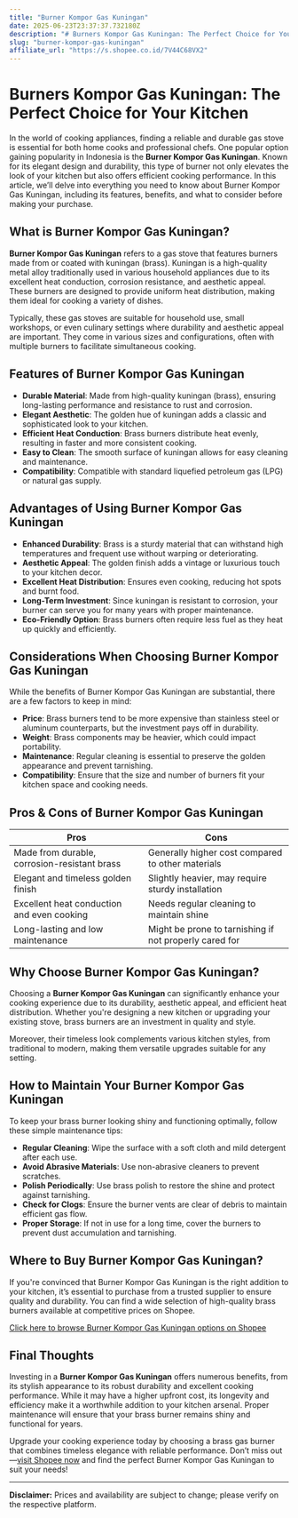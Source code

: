 ```yaml
---
title: "Burner Kompor Gas Kuningan"
date: 2025-06-23T23:37:37.732180Z
description: "# Burners Kompor Gas Kuningan: The Perfect Choice for Your Kitchen..."
slug: "burner-kompor-gas-kuningan"
affiliate_url: "https://s.shopee.co.id/7V44C68VX2"
---
```

# Burners Kompor Gas Kuningan: The Perfect Choice for Your Kitchen

In the world of cooking appliances, finding a reliable and durable gas stove is essential for both home cooks and professional chefs. One popular option gaining popularity in Indonesia is the **Burner Kompor Gas Kuningan**. Known for its elegant design and durability, this type of burner not only elevates the look of your kitchen but also offers efficient cooking performance. In this article, we’ll delve into everything you need to know about Burner Kompor Gas Kuningan, including its features, benefits, and what to consider before making your purchase.

## What is Burner Kompor Gas Kuningan?

**Burner Kompor Gas Kuningan** refers to a gas stove that features burners made from or coated with kuningan (brass). Kuningan is a high-quality metal alloy traditionally used in various household appliances due to its excellent heat conduction, corrosion resistance, and aesthetic appeal. These burners are designed to provide uniform heat distribution, making them ideal for cooking a variety of dishes.

Typically, these gas stoves are suitable for household use, small workshops, or even culinary settings where durability and aesthetic appeal are important. They come in various sizes and configurations, often with multiple burners to facilitate simultaneous cooking.

## Features of Burner Kompor Gas Kuningan

- **Durable Material**: Made from high-quality kuningan (brass), ensuring long-lasting performance and resistance to rust and corrosion.
- **Elegant Aesthetic**: The golden hue of kuningan adds a classic and sophisticated look to your kitchen.
- **Efficient Heat Conduction**: Brass burners distribute heat evenly, resulting in faster and more consistent cooking.
- **Easy to Clean**: The smooth surface of kuningan allows for easy cleaning and maintenance.
- **Compatibility**: Compatible with standard liquefied petroleum gas (LPG) or natural gas supply.

## Advantages of Using Burner Kompor Gas Kuningan

- **Enhanced Durability**: Brass is a sturdy material that can withstand high temperatures and frequent use without warping or deteriorating.
- **Aesthetic Appeal**: The golden finish adds a vintage or luxurious touch to your kitchen decor.
- **Excellent Heat Distribution**: Ensures even cooking, reducing hot spots and burnt food.
- **Long-Term Investment**: Since kuningan is resistant to corrosion, your burner can serve you for many years with proper maintenance.
- **Eco-Friendly Option**: Brass burners often require less fuel as they heat up quickly and efficiently.

## Considerations When Choosing Burner Kompor Gas Kuningan

While the benefits of Burner Kompor Gas Kuningan are substantial, there are a few factors to keep in mind:

- **Price**: Brass burners tend to be more expensive than stainless steel or aluminum counterparts, but the investment pays off in durability.
- **Weight**: Brass components may be heavier, which could impact portability.
- **Maintenance**: Regular cleaning is essential to preserve the golden appearance and prevent tarnishing.
- **Compatibility**: Ensure that the size and number of burners fit your kitchen space and cooking needs.

## Pros & Cons of Burner Kompor Gas Kuningan

| **Pros**                                         | **Cons**                                               |
|--------------------------------------------------|--------------------------------------------------------|
| Made from durable, corrosion-resistant brass    | Generally higher cost compared to other materials     |
| Elegant and timeless golden finish               | Slightly heavier, may require sturdy installation    |
| Excellent heat conduction and even cooking     | Needs regular cleaning to maintain shine             |
| Long-lasting and low maintenance                | Might be prone to tarnishing if not properly cared for |

## Why Choose Burner Kompor Gas Kuningan?

Choosing a **Burner Kompor Gas Kuningan** can significantly enhance your cooking experience due to its durability, aesthetic appeal, and efficient heat distribution. Whether you're designing a new kitchen or upgrading your existing stove, brass burners are an investment in quality and style.

Moreover, their timeless look complements various kitchen styles, from traditional to modern, making them versatile upgrades suitable for any setting.

## How to Maintain Your Burner Kompor Gas Kuningan

To keep your brass burner looking shiny and functioning optimally, follow these simple maintenance tips:

- **Regular Cleaning**: Wipe the surface with a soft cloth and mild detergent after each use.
- **Avoid Abrasive Materials**: Use non-abrasive cleaners to prevent scratches.
- **Polish Periodically**: Use brass polish to restore the shine and protect against tarnishing.
- **Check for Clogs**: Ensure the burner vents are clear of debris to maintain efficient gas flow.
- **Proper Storage**: If not in use for a long time, cover the burners to prevent dust accumulation and tarnishing.

## Where to Buy Burner Kompor Gas Kuningan?

If you're convinced that Burner Kompor Gas Kuningan is the right addition to your kitchen, it’s essential to purchase from a trusted supplier to ensure quality and durability. You can find a wide selection of high-quality brass burners available at competitive prices on Shopee.

[Click here to browse Burner Kompor Gas Kuningan options on Shopee](https://s.shopee.co.id/7V44C68VX2)

## Final Thoughts

Investing in a **Burner Kompor Gas Kuningan** offers numerous benefits, from its stylish appearance to its robust durability and excellent cooking performance. While it may have a higher upfront cost, its longevity and efficiency make it a worthwhile addition to your kitchen arsenal. Proper maintenance will ensure that your brass burner remains shiny and functional for years.

Upgrade your cooking experience today by choosing a brass gas burner that combines timeless elegance with reliable performance. Don’t miss out—[visit Shopee now](https://s.shopee.co.id/7V44C68VX2) and find the perfect Burner Kompor Gas Kuningan to suit your needs!

---

**Disclaimer:** Prices and availability are subject to change; please verify on the respective platform.